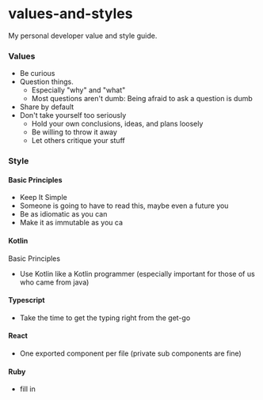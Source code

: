 # values-and-styles
My personal developer value and style guide.

### Values

* Be curious
* Question things. 
    * Especially "why" and "what"
    * Most questions aren't dumb: Being afraid to ask a question is dumb
* Share by default
* Don't take yourself too seriously
    * Hold your own conclusions, ideas, and plans loosely
    * Be willing to throw it away
    * Let others critique your stuff

### Style

#### Basic Principles
* Keep It Simple
* Someone is going to have to read this, maybe even a future you
* Be as idiomatic as you can
* Make it as immutable as you ca

#### Kotlin

Basic Principles
* Use Kotlin like a Kotlin programmer (especially important for those of us who came from java)

#### Typescript

* Take the time to get the typing right from the get-go

#### React

* One exported component per file (private sub components are fine)

#### Ruby

* fill in

